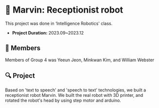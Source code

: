 # 🤖 Marvin: Receptionist robot
This project was done in ‘Intelligence Robotics' class.
- **Project Duration:** 2023.09~2023.12
## 👥 Members
Members of Group 4 was Yeeun Jeon, Minkwan Kim, and William Webster

## 🔍 Project
Based on 'text to speech' and 'speech to text' technologies, we built a receptionist robot Marvin. We built the real robot with 3D printer, and rotated the robot's head by using step motor and arduino. 

